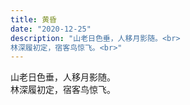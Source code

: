 ```yaml
---
title: 黄昏
date: "2020-12-25"
description: "山老日色垂，人移月影随。<br>
林深履初定，宿客鸟惊飞。<br>"
---
```


山老日色垂，人移月影随。<br>
林深履初定，宿客鸟惊飞。<br>
